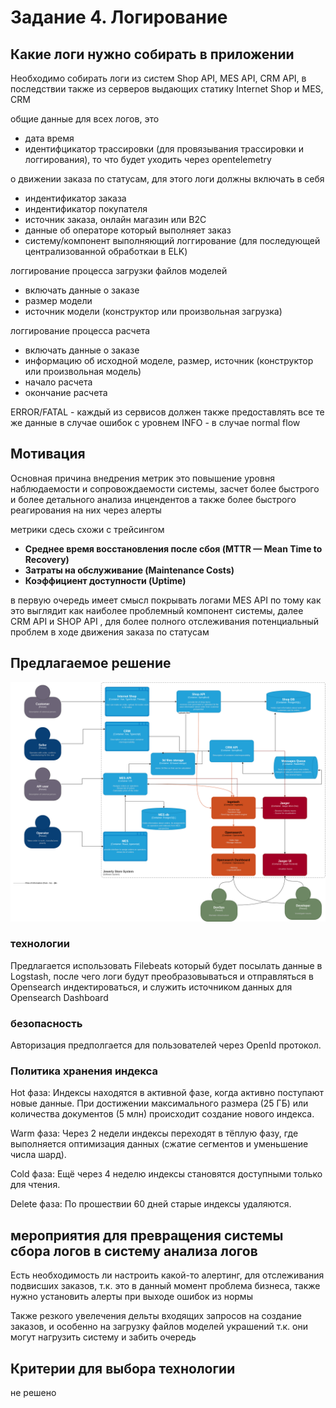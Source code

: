 # Задание 4. Логирование

## Какие логи нужно собирать в приложении

Необходимо собирать логи из систем Shop API, MES API, CRM API, в последствии также из серверов выдающих статику Internet Shop и MES, CRM 

общие данные для всех логов, это 
- дата время
- идентифцикатор трассировки (для провязывания трассировки и логгирования), то что будет уходить через opentelemetry

о движении заказа по статусам,
для этого логи должны включать в себя 
- индентификатор заказа
- индентификатор покупателя
- источник заказа, онлайн магазин или B2C
- данные об операторе который выполняет заказ
- систему/компонент выполняющий логгирование (для последующей централизованной обработкаи в ELK)

логгирование процесса загрузки файлов моделей
- включать данные о заказе
- размер модели
- источник модели (конструктор или произвольная загрузка)

логгирование процесса расчета
- включать данные о заказе
- информацию об исходной моделе, размер, источник (конструктор или произвольная модель)
- начало расчета
- окончание расчета

ERROR/FATAL - каждый из сервисов должен также предоставлять все те же данные в случае ошибок с уровнем 
INFO - в случае normal flow


## Мотивация

Основная причина внедрения метрик это повышение уровня наблюдаемости и сопровождаемости системы, засчет более быстрого и более детального анализа инцендентов а также более быстрого реагирования на них через алерты

метрики сдесь схожи с трейсингом

- **Среднее время восстановления после сбоя (MTTR — Mean Time to Recovery)** 
- **Затраты на обслуживание (Maintenance Costs)**
- **Коэффициент доступности (Uptime)**

в первую очередь имеет смысл покрывать логами MES API по тому как это выглядит как наиболее проблемный компонент системы, далее CRM API и SHOP API , для более полного отслеживания потенциальный проблем в ходе движения заказа по статусам

## Предлагаемое решение

![jewerly_c4_model_with_logs.drawio.png](jewerly_c4_model_with_logs.drawio.png "Добавление логирования")

### технологии

Предлагается использовать Filebeats который будет посылать данные в Logstash, после чего логи будут преобразовываться и отправляться в Opensearch индектироваться, и служить источником данных для Opensearch Dashboard

### безопасность

Авторизация предполгается для пользователей через OpenId протокол.

### Политика хранения индекса

Hot фаза: Индексы находятся в активной фазе, когда активно поступают новые данные. При достижении максимального размера (25 ГБ) или количества документов (5 млн) происходит создание нового индекса.

Warm фаза: Через 2 недели индексы переходят в тёплую фазу, где выполняется оптимизация данных (сжатие сегментов и уменьшение числа шард).

Cold фаза: Ещё через 4 неделю индексы становятся доступными только для чтения.

Delete фаза: По прошествии 60 дней старые индексы удаляются.


## мероприятия для превращения системы сбора логов в систему анализа логов

Есть необходимость ли настроить какой-то алертинг, для отслеживания подвисших заказов, т.к. это в данный момент проблема бизнеса, также нужно установить алерты при выходе ошибок из нормы

Также резкого увелечения дельты входящих запросов на создание заказов, и особенно на загрузку файлов моделей украшений т.к. они могут нагрузить систему и забить очередь


## Критерии для выбора технологии

не решено